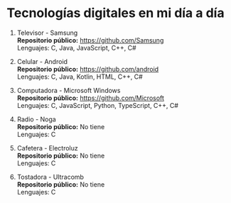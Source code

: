 # Tecnologías digitales en mi día a día
  
1. Televisor - Samsung  
**Repositorio público:** https://github.com/Samsung  
Lenguajes: C, Java, JavaScript, C++, C#

2. Celular - Android  
**Repositorio público:** https://github.com/android  
Lenguajes: C, Java, Kotlin, HTML, C++, C#

3. Computadora - Microsoft Windows  
**Repositorio público:** https://github.com/Microsoft  
Lenguajes: C, JavaScript, Python, TypeScript, C++, C#  

4. Radio - Noga  
**Repositorio público:** No tiene  
Lenguajes: C

5. Cafetera - Electroluz  
**Repositorio público:** No tiene  
Lenguajes: C

6. Tostadora - Ultracomb  
**Repositorio público:** No tiene  
Lenguajes: C

